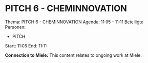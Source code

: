 # PITCH 6 - CHEMINNOVATION
Thema: PITCH 6 - CHEMINNOVATION
Agenda: 11:05 - 11:11
Beteiligte Personen:
- PITCH

Start: 11:05
End: 11:11

**Connection to Miele:** This content relates to ongoing work at Miele.
